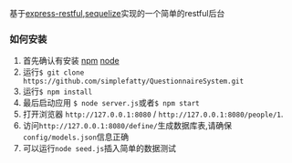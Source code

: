 基于[express-restful](https://github.com/expressjs/express-resource),[sequelize](https://github.com/sequelize/sequelize)实现的一个简单的restful后台

### 如何安装
1. 首先确认有安装 [npm](https://npmjs.org/) [node](http://nodejs.org/) 
2. 运行`$ git clone https://github.com/simplefatty/QuestionnaireSystem.git`
3. 运行`$ npm install`
4. 最后启动应用 `$ node server.js`或者`$ npm start`
5. 打开浏览器 `http://127.0.0.1:8080` / `http://127.0.0.1:8080/people/1`.
6. 访问`http://127.0.0.1:8080/define/`生成数据库表,请确保`config/models.json`信息正确
7. 可以运行`node seed.js`插入简单的数据测试
